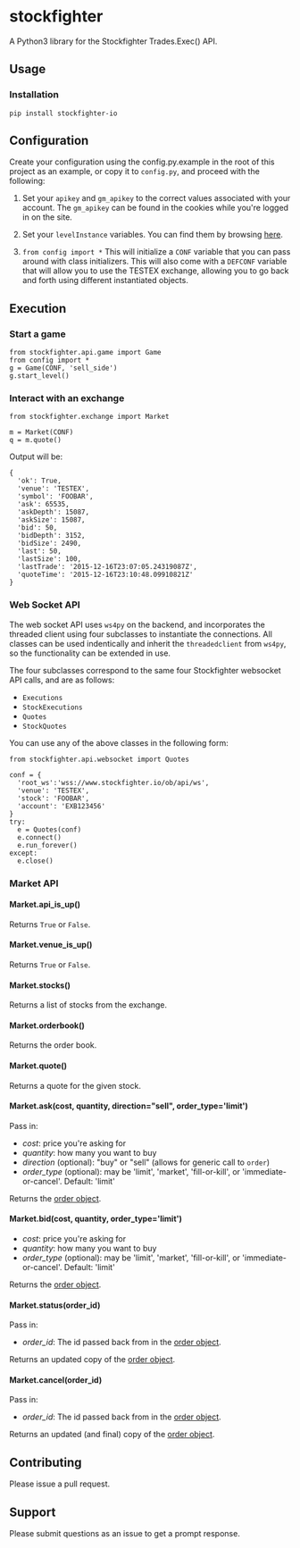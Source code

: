 # stockfighter

A Python3 library for the Stockfighter Trades.Exec() API.

## Usage

### Installation

    pip install stockfighter-io

## Configuration

Create your configuration using the config.py.example in the root of this project as an example, or copy it to `config.py`, and proceed with the following:

1. Set your `apikey` and `gm_apikey` to the correct values associated with your account.  The `gm_apikey` can be found in the cookies while you're logged in on the site.

2. Set your `levelInstance` variables.  You can find them by browsing [here](https://www.stockfighter.io/ui/levels).

3. `from config import *` This will initialize a `CONF` variable that you can pass around with class initializers.  This will also come with a `DEFCONF` variable that will allow you to use the TESTEX exchange, allowing you to go back and forth using different instantiated objects.

## Execution

### Start a game

    from stockfighter.api.game import Game
    from config import *
    g = Game(CONF, 'sell_side')
    g.start_level()

### Interact with an exchange

    from stockfighter.exchange import Market

    m = Market(CONF)
    q = m.quote()

Output will be:

    {
      'ok': True,
      'venue': 'TESTEX',
      'symbol': 'FOOBAR',
      'ask': 65535,
      'askDepth': 15087,
      'askSize': 15087,
      'bid': 50,
      'bidDepth': 3152,
      'bidSize': 2490,
      'last': 50,
      'lastSize': 100,
      'lastTrade': '2015-12-16T23:07:05.24319087Z',
      'quoteTime': '2015-12-16T23:10:48.09910821Z'
    }

### Web Socket API

The web socket API uses `ws4py` on the backend, and incorporates the threaded client using four subclasses to instantiate the connections.  All classes can be used indentically and inherit the `threadedclient` from `ws4py`, so the functionality can be  extended in use.

The four subclasses correspond to the same four Stockfighter websocket API calls, and are as follows:

* `Executions`
* `StockExecutions`
* `Quotes`
* `StockQuotes`

You can use any of the above classes in the following form:

    from stockfighter.api.websocket import Quotes

    conf = {
      'root_ws':'wss://www.stockfighter.io/ob/api/ws',
      'venue': 'TESTEX',
      'stock': 'FOOBAR',
      'account': 'EXB123456'
    }
    try:
      e = Quotes(conf)
      e.connect()
      e.run_forever()
    except:
      e.close()

### Market API

#### Market.api_is_up()

Returns `True` or `False`.

#### Market.venue_is_up()

Returns `True` or `False`.

#### Market.stocks()

Returns a list of stocks from the exchange.

#### Market.orderbook()

Returns the order book.

#### Market.quote()

Returns a quote for the given stock.

#### Market.ask(cost, quantity, direction="sell", order_type='limit')

Pass in:

* _cost_: price you're asking for
* _quantity_: how many you want to buy
* _direction_ (optional): "buy" or "sell" (allows for generic call to `order`)
* _order_type_ (optional): may be 'limit', 'market', 'fill-or-kill', or 'immediate-or-cancel'. Default: 'limit'

Returns the [order object](https://starfighter.readme.io/docs/place-new-order).

#### Market.bid(cost, quantity, order_type='limit')

* _cost_: price you're asking for
* _quantity_: how many you want to buy
* _order_type_ (optional): may be 'limit', 'market', 'fill-or-kill', or 'immediate-or-cancel'. Default: 'limit'

Returns the [order object](https://starfighter.readme.io/docs/place-new-order).

#### Market.status(order_id)

Pass in:

* _order_id_: The id passed back from in the [order object](https://starfighter.readme.io/docs/place-new-order).

Returns an updated copy of the [order object](https://starfighter.readme.io/docs/place-new-order).

#### Market.cancel(order_id)

Pass in:

* _order_id_: The id passed back from in the [order object](https://starfighter.readme.io/docs/place-new-order).

Returns an updated (and final) copy of the [order object](https://starfighter.readme.io/docs/place-new-order).

## Contributing

Please issue a pull request.

## Support

Please submit questions as an issue to get a prompt response.

